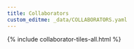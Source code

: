 ```yaml
---
title: Collaborators
custom_editme: _data/COLLABORATORS.yaml
---
```

{% include collaborator-tiles-all.html %}
